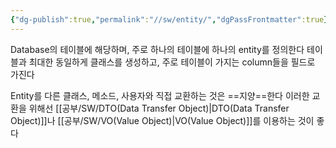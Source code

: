 ```yaml
---
{"dg-publish":true,"permalink":"//sw/entity/","dgPassFrontmatter":true}
---
```


Database의 테이블에 해당하며, 주로 하나의 테이블에 하나의 entity를 정의한다
테이블과 최대한 동일하게 클래스를 생성하고, 주로 테이블이 가지는 column들을 필드로 가진다

Entity를 다른 클래스, 메소드, 사용자와 직접 교환하는 것은 ==지양==한다
이러한 교환을 위해선 [[공부/SW/DTO(Data Transfer Object)\|DTO(Data Transfer Object)]]나 [[공부/SW/VO(Value Object)\|VO(Value Object)]]를 이용하는 것이 좋다